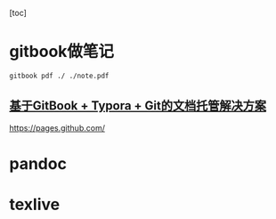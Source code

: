 [toc]



# gitbook做笔记

```bash
gitbook pdf ./ ./note.pdf
```

## [基于GitBook + Typora + Git的文档托管解决方案](https://blog.csdn.net/weixin_43068247/article/details/86704941)

https://pages.github.com/


# pandoc

# texlive